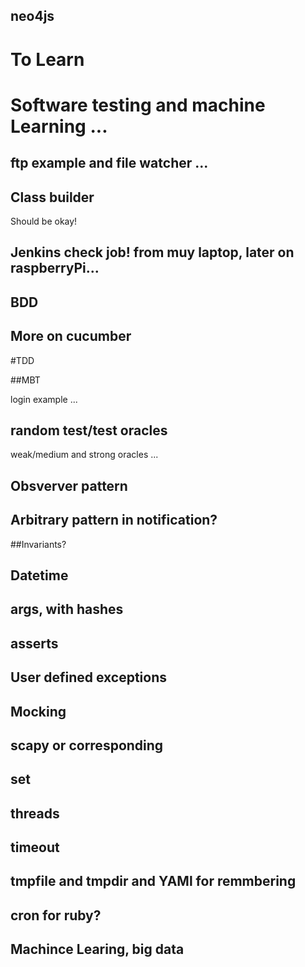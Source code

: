 ## neo4js

# To Learn

# Software testing and machine Learning ...

## ftp example and file watcher ...

## Class builder

Should be okay!

## Jenkins check job! from muy laptop, later on raspberryPi...

## BDD

## More on cucumber

#TDD

##MBT

login example ...

## random test/test oracles

weak/medium and strong oracles ...

## Obsverver pattern

## Arbitrary pattern in notification?

##Invariants?

## Datetime

## args, with hashes

## asserts

## User defined exceptions

## Mocking

## scapy or corresponding

## set

## threads

## timeout

## tmpfile and tmpdir and YAMl for remmbering

## cron for ruby?

## Machince Learing, big data






